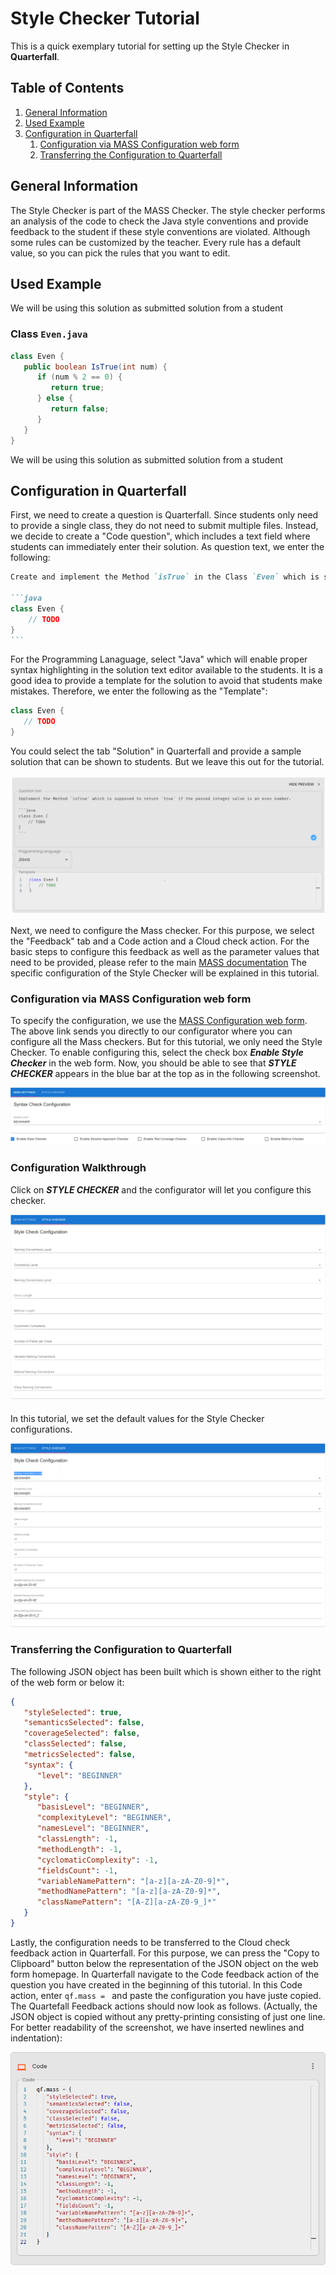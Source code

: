 # Style Checker Tutorial
This is a quick exemplary tutorial for setting up the Style Checker in **Quarterfall**.

## Table of Contents
1. [General Information](#style-general-information)
2. [Used Example](#style-used-example)
3. [Configuration in Quarterfall](#style-config)
   1. [Configuration via MASS Configuration web form](#style-from-website)
   2. [Transferring the Configuration to Quarterfall](#style-transferring-to-quarterfall)

## <a id="style-general-information"></a>General Information

The Style Checker is part of the MASS Checker.
The style checker performs an analysis of the code to check the Java style conventions
and provide feedback to the student if these style conventions are violated.
Although some rules can be customized by the teacher.
Every rule has a default value, so you can pick the rules that you want to edit.


## <a id="style-used-example"></a>Used Example
We will be using this solution as submitted solution from a student
### <a id="style-class-bag.java"></a>Class `Even.java`

```java
class Even {
   public boolean IsTrue(int num) {
      if (num % 2 == 0) {
         return true;
      } else {
         return false;
      }
   }
}
```
We will be using this solution as submitted solution from a student

## <a id="style-config"></a>Configuration in Quarterfall

First, we need to create a question is Quarterfall. Since students only need to provide a single class, they do not
need to submit multiple files. Instead, we decide to create a "Code question", which includes a text field where students
can immediately enter their solution.  As question text, we enter the following:

````markdown
Create and implement the Method `isTrue` in the Class `Even` which is supposed to return `true` if the passed integer value is an even number.

```java
class Even {
	// TODO
}
```

````

For the Programming Lanaguage, select "Java" which will enable proper syntax highlighting in the solution text editor available to the students.
It is a good idea to provide a template for the solution to avoid that students make mistakes. Therefore, we enter the following as the "Template":

```java
class Even {
   // TODO
}
```

You could select the tab "Solution" in Quarterfall and provide a sample solution that can be shown to students.
But we leave this out for the tutorial.

![Question in Quartefall.](images/style_qe_question.PNG)



Next, we need to configure the Mass checker. For this purpose, we select the "Feedback" tab and a Code action and a
Cloud check action.
For the basic steps to configure this feedback as well as the parameter values that need to be provided, please refer
to the main [MASS documentation](/mass/documentation)
The specific configuration of the Style Checker will be explained in this tutorial.


### <a id="style-from-website"></a>Configuration via MASS Configuration web form
To specify the configuration, we use the [MASS Configuration web form](/mass/configurator).
The above link sends you directly to our configurator where you can configure all the Mass checkers.
But for this tutorial, we only need the Style Checker. To enable configuring this, select the check box
***Enable Style Checker*** in the web form.
Now, you should be able to see that ***STYLE CHECKER*** appears in the blue bar at the top as in the following screenshot.

![Mass configuration web form.](images/style_web-form-style-enabled.PNG)

### <a id="style-configuration-walkthrough"></a>Configuration Walkthrough

Click on ***STYLE CHECKER*** and the configurator will let you configure this checker.



![Mass configuration web form page for the Style Checker.](images/style_web-form-empty.PNG)

#### <a id="style-exclude-by-type"></a> 
In this tutorial, we set the default values for the Style Checker configurations.

![Mass configuration web form page for the Style Checker.](images/style_web-form_dafault_values.PNG)


### <a id="style-transferring-to-quarterfall"></a>Transferring the Configuration to Quarterfall

The following JSON object has been built which is shown either to the right of the web form or below it:

```json
{
   "styleSelected": true,
   "semanticsSelected": false,
   "coverageSelected": false,
   "classSelected": false,
   "metricsSelected": false,
   "syntax": {
      "level": "BEGINNER"
   },
   "style": {
      "basisLevel": "BEGINNER",
      "complexityLevel": "BEGINNER",
      "namesLevel": "BEGINNER",
      "classLength": -1,
      "methodLength": -1,
      "cyclomaticComplexity": -1,
      "fieldsCount": -1,
      "variableNamePattern": "[a-z][a-zA-Z0-9]*",
      "methodNamePattern": "[a-z][a-zA-Z0-9]*",
      "classNamePattern": "[A-Z][a-zA-Z0-9_]*"
   }
}
```

Lastly, the configuration needs to be transferred to the Cloud check feedback action in Quarterfall.
For this purpose, we can press the "Copy to Clipboard" button below the representation of the JSON object on the web form homepage.
In Quarterfall navigate to the Code feedback action of the question you have created in the beginning of this tutorial.
In this Code action, enter `qf.mass = ` and paste the configuration you have juste copied.
The Quartefall Feedback actions should now look as follows.
(Actually, the JSON object is copied without any pretty-printing consisting of just one line. For better readability of the screenshot, we have inserted newlines and indentation):

![Mass configuration Quarterfall Cloud check action finished.](images/style_quarterfall-finished.png)












